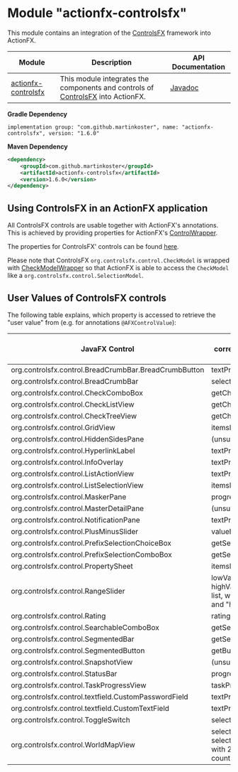 # Module "actionfx-controlsfx"

This module contains an integration of the [ControlsFX](https://github.com/controlsfx/controlsfx) framework into ActionFX. 

Module | Description | API Documentation 
------ | ----------- | ----------------- 
[actionfx-controlsfx](README.md) | This module integrates the components and controls of [ControlsFX](https://github.com/controlsfx/controlsfx) into ActionFX. | [Javadoc](https://martinkoster.github.io/actionfx/1.6.0/actionfx-controlsfx/index.html) 

**Gradle Dependency**

```
implementation group: "com.github.martinkoster", name: "actionfx-controlsfx", version: "1.6.0"
```

**Maven Dependency**

```xml
<dependency>
    <groupId>com.github.martinkoster</groupId>
    <artifactId>actionfx-controlsfx</artifactId>
    <version>1.6.0</version>
</dependency>
```

## Using ControlsFX in an ActionFX application

All ControlsFX controls are usable together with ActionFX's annotations. This is achieved by providing properties for ActionFX's [ControlWrapper](../actionfx-core/src/main/java/com/github/actionfx/core/view/graph/ControlWrapper.java).

The properties for ControlsFX' controls can be found [here](src/main/resources/afxcontrolwrapper).

Please note that ControlsFX `org.controlsfx.control.CheckModel` is wrapped with [CheckModelWrapper](src/main/java/com/github/actionfx/controlsfx/selection/CheckModelWrapper.java) so that ActionFX is able to access the `CheckModel` like a `org.controlsfx.control.SelectionModel`.  

## User Values of ControlsFX controls

The following table explains, which property is accessed to retrieve the "user value" from (e.g. for annotations `@AFXControlValue`):

JavaFX Control 											| User Value (as path to the corresponding property / observable list)
------------------------------------------------------- | -----------------------------------------------------
org.controlsfx.control.BreadCrumbBar.BreadCrumbButton 	| textProperty()
org.controlsfx.control.BreadCrumbBar					| selectedCrumbProperty()
org.controlsfx.control.CheckComboBox					| getCheckModel().getCheckedItems()
org.controlsfx.control.CheckListView					| getCheckModel().getCheckedItems()
org.controlsfx.control.CheckTreeView					| getCheckModel().getCheckedItems()
org.controlsfx.control.GridView							| itemsProperty()
org.controlsfx.control.HiddenSidesPane					| (unsupported)
org.controlsfx.control.HyperlinkLabel					| textProperty()
org.controlsfx.control.InfoOverlay						| textProperty()
org.controlsfx.control.ListActionView					| textProperty()
org.controlsfx.control.ListSelectionView				| itemsProperty()
org.controlsfx.control.MaskerPane						| progressProperty()
org.controlsfx.control.MasterDetailPane					| (unsupported)
org.controlsfx.control.NotificationPane					| textProperty()
org.controlsfx.control.PlusMinusSlider					| valueProperty()
org.controlsfx.control.PrefixSelectionChoiceBox			| getSelectionModel().getSelectedItems()
org.controlsfx.control.PrefixSelectionComboBox			| getSelectionModel().getSelectedItems()
org.controlsfx.control.PropertySheet					| itemsProperty()
org.controlsfx.control.RangeSlider						| lowValueProperty(), highValueProperty() (as an observable list, with the 2 properties "lowValue" and "highValue")
org.controlsfx.control.Rating							| ratingProperty()
org.controlsfx.control.SearchableComboBox				| getSelectionModel().getSelectedItems()
org.controlsfx.control.SegmentedBar						| getSegments()
org.controlsfx.control.SegmentedButton					| getButtons()
org.controlsfx.control.SnapshotView						| (unsupported)
org.controlsfx.control.StatusBar						| progressProperty()
org.controlsfx.control.TaskProgressView					| taskProperty()
org.controlsfx.control.textfield.CustomPasswordField	| textProperty()
org.controlsfx.control.textfield.CustomTextField		| textProperty()
org.controlsfx.control.ToggleSwitch						| selectedProperty()
org.controlsfx.control.WorldMapView						| selectedCountriesProperty(), selectedLocationsProperty() (as list with 2 observable lists, namely the country list and the locations list)
